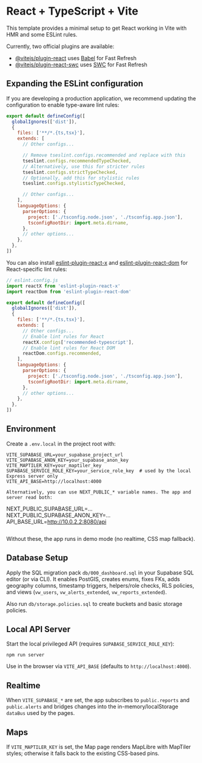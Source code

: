 # React + TypeScript + Vite

This template provides a minimal setup to get React working in Vite with HMR and some ESLint rules.

Currently, two official plugins are available:

- [@vitejs/plugin-react](https://github.com/vitejs/vite-plugin-react/blob/main/packages/plugin-react) uses [Babel](https://babeljs.io/) for Fast Refresh
- [@vitejs/plugin-react-swc](https://github.com/vitejs/vite-plugin-react/blob/main/packages/plugin-react-swc) uses [SWC](https://swc.rs/) for Fast Refresh

## Expanding the ESLint configuration

If you are developing a production application, we recommend updating the configuration to enable type-aware lint rules:

```js
export default defineConfig([
  globalIgnores(['dist']),
  {
    files: ['**/*.{ts,tsx}'],
    extends: [
      // Other configs...

      // Remove tseslint.configs.recommended and replace with this
      tseslint.configs.recommendedTypeChecked,
      // Alternatively, use this for stricter rules
      tseslint.configs.strictTypeChecked,
      // Optionally, add this for stylistic rules
      tseslint.configs.stylisticTypeChecked,

      // Other configs...
    ],
    languageOptions: {
      parserOptions: {
        project: ['./tsconfig.node.json', './tsconfig.app.json'],
        tsconfigRootDir: import.meta.dirname,
      },
      // other options...
    },
  },
])
```

You can also install [eslint-plugin-react-x](https://github.com/Rel1cx/eslint-react/tree/main/packages/plugins/eslint-plugin-react-x) and [eslint-plugin-react-dom](https://github.com/Rel1cx/eslint-react/tree/main/packages/plugins/eslint-plugin-react-dom) for React-specific lint rules:

```js
// eslint.config.js
import reactX from 'eslint-plugin-react-x'
import reactDom from 'eslint-plugin-react-dom'

export default defineConfig([
  globalIgnores(['dist']),
  {
    files: ['**/*.{ts,tsx}'],
    extends: [
      // Other configs...
      // Enable lint rules for React
      reactX.configs['recommended-typescript'],
      // Enable lint rules for React DOM
      reactDom.configs.recommended,
    ],
    languageOptions: {
      parserOptions: {
        project: ['./tsconfig.node.json', './tsconfig.app.json'],
        tsconfigRootDir: import.meta.dirname,
      },
      // other options...
    },
  },
])
```

## Environment

Create a `.env.local` in the project root with:

```
VITE_SUPABASE_URL=your_supabase_project_url
VITE_SUPABASE_ANON_KEY=your_supabase_anon_key
VITE_MAPTILER_KEY=your_maptiler_key
SUPABASE_SERVICE_ROLE_KEY=your_service_role_key  # used by the local Express server only
VITE_API_BASE=http://localhost:4000

Alternatively, you can use NEXT_PUBLIC_* variable names. The app and server read both:

```
NEXT_PUBLIC_SUPABASE_URL=...
NEXT_PUBLIC_SUPABASE_ANON_KEY=...
API_BASE_URL=http://10.0.2.2:8080/api
```
```

Without these, the app runs in demo mode (no realtime, CSS map fallback).

## Database Setup

Apply the SQL migration pack `db/000_dashboard.sql` in your Supabase SQL editor (or via CLI). It enables PostGIS, creates enums, fixes FKs, adds geography columns, timestamp triggers, helpers/role checks, RLS policies, and views (`vw_users`, `vw_alerts_extended`, `vw_reports_extended`).

Also run `db/storage.policies.sql` to create buckets and basic storage policies.

## Local API Server

Start the local privileged API (requires `SUPABASE_SERVICE_ROLE_KEY`):

```
npm run server
```

Use in the browser via `VITE_API_BASE` (defaults to `http://localhost:4000`).

## Realtime

When `VITE_SUPABASE_*` are set, the app subscribes to `public.reports` and `public.alerts` and bridges changes into the in-memory/localStorage `dataBus` used by the pages.

## Maps

If `VITE_MAPTILER_KEY` is set, the Map page renders MapLibre with MapTiler styles; otherwise it falls back to the existing CSS-based pins.
